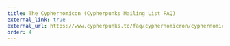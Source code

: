 ```yaml
---
title: The Cyphernomicon (Cypherpunks Mailing List FAQ)
external_link: true
external_url: https://www.cypherpunks.to/faq/cyphernomicron/cyphernomicon.html
order: 4
---
```

